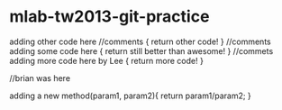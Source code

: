 mlab-tw2013-git-practice
========================

adding other code here
//comments
{
	return other code!
}
//comments
adding some code here
{
	return still better than awesome!
}
//commets
adding more code here by Lee
{
	return more code!
}

//brian was here

adding a new method(param1, param2){
	return param1/param2;
}


